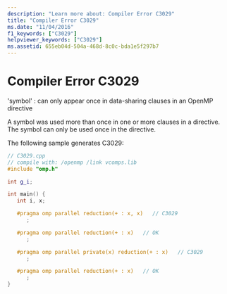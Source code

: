 ```yaml
---
description: "Learn more about: Compiler Error C3029"
title: "Compiler Error C3029"
ms.date: "11/04/2016"
f1_keywords: ["C3029"]
helpviewer_keywords: ["C3029"]
ms.assetid: 655eb04d-504a-468d-8c0c-bda1e5f297b7
---
```

# Compiler Error C3029

'symbol' : can only appear once in data-sharing clauses in an OpenMP directive

A symbol was used more than once in one or more clauses in a directive. The symbol can only be used once in the directive.

The following sample generates C3029:

```cpp
// C3029.cpp
// compile with: /openmp /link vcomps.lib
#include "omp.h"

int g_i;

int main() {
   int i, x;

   #pragma omp parallel reduction(+ : x, x)   // C3029
      ;

   #pragma omp parallel reduction(+ : x)   // OK
      ;

   #pragma omp parallel private(x) reduction(+ : x)   // C3029
      ;

   #pragma omp parallel reduction(+ : x)   // OK
      ;
}
```
